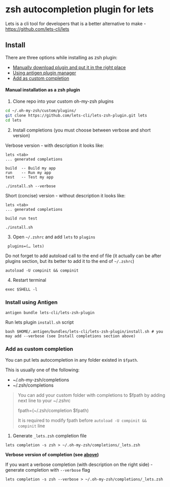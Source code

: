 # zsh autocompletion plugin for lets

Lets is a cli tool for developers that is a better alternative to make - https://github.com/lets-cli/lets

## Install


There are three options while installing as zsh plugin:

- [Manually download plugin and put it in the right place](#Manual-installation-as-a-zsh-plugin)
- [Using antigen plugin manager](#Install-using-Antigen)
- [Add as custom completion](#Add-as-custom-completion)


#### Manual installation as a zsh plugin 

1. Clone repo into your custom oh-my-zsh plugins

```sh
cd ~/.oh-my-zsh/custom/plugins/
git clone https://github.com/lets-cli/lets-zsh-plugin.git lets
cd lets
```

2. Install completions (you must choose between verbose and short version)

Verbose version - with description it looks like:

```shell script
lets <tab>
... generated completions

build  -- Build my app
run    -- Run my app
test   -- Test my app
```

```shell script
./install.sh --verbose
```

Short (concise) version - without description it looks like:

```shell script
lets <tab>
... generated completions

build run test
```

```shell script
./install.sh
```

3. Open `~/.zshrc` and add `lets` to `plugins`

```shell script
 plugins=(… lets)
```

Do not forget to add autoload call to the end of file (it actually can be after plugins section, but its better to add it to the end of `~/.zshrc`)

```shell script
autoload -U compinit && compinit
```

4. Restart terminal

```shell script
exec $SHELL -l
```

### Install using Antigen

```shell script
antigen bundle lets-cli/lets-zsh-plugin
```

Run lets plugin `install.sh` script

```shell script
bash $HOME/.antigen/bundles/lets-cli/lets-zsh-plugin/install.sh # you may add --verbose (see Install completions section above)
```

### Add as custom completion

You can put lets autocompletion in any folder existed in `$fpath`.

This is usually one of the following:

- ~/.oh-my-zsh/completions
- ~/.zsh/completions 

> You can add your custom folder with completions to $fpath by adding next line to your ~/.zshrc
>
> fpath=(~/.zsh/completion $fpath)
>
> It is required to modify fpath before `autoload -U compinit && compinit` line

1. Generate `_lets.zsh` completion file

```shell script
lets completion -s zsh > ~/.oh-my-zsh/completions/_lets.zsh
```

**Verbose version of completion (see [above](#add-as-a-zsh-plugin))**

If you want a verbose completion (with description on the right side) - generate completion with `--verbose` flag

```shell script
lets completion -s zsh --verbose > ~/.oh-my-zsh/completions/_lets.zsh
```
